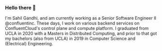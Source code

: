 ### Hello there 👋

I'm Sahil Gandhi, and am currently working as a Senior Software Engineer II @confluentinc. These days, I work on various backend services on ConfluentCloud's control plane and compute platform.
I graduated from UCLA in 2020 with a Masters in Distributed Computing, and prior to that got my bachelors (also from UCLA) in 2019 in Computer Science and (Electrical) Engineering.
